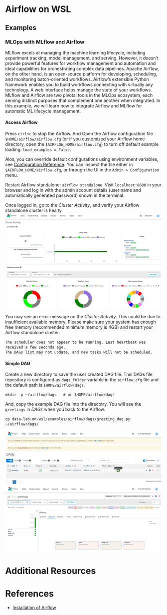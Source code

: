 # Airflow on WSL
## Examples
### MLOps with MLflow and Airflow
MLflow excels at managing the machine learning lifecycle, including experiment tracking, model management, and serving. However, it doesn't provide powerful features for workflow management and automation and ideal capabilities for orchestrating complex data pipelines. Apache Airflow, on the other hand, is an open-source platform for developing, scheduling, and monitoring batch-oriented workflows. Airflow’s extensible Python framework enables you to build workflows connecting with virtually any technology. A web interface helps manage the state of your workflows. MLflow and Airflow are two pivotal tools in the MLOps ecosystem, each serving distinct purposes that complement one another when integrated. In this example, we will learn how to integrate Airflow and MLflow for automatic ML lifecycle management.

#### Access Airflow
Press `ctrl+c` to stop the Airflow. And Open the Airflow configuration file `$HOME/airflow/airflow.cfg` (or if you customized your Airflow home directory, open the `$AIRFLOW_HOME/airflow.cfg`) to turn off default example loading: `load_examples = False`.

Alos, you can override default configurations using environment variables, see [Configuration Reference](https://airflow.apache.org/docs/apache-airflow/stable/configurations-ref.html). You can inspect the file either in `$AIRFLOW_HOME/airflow.cfg`, or through the UI in the `Admin > Configuration` menu.

Restart Airflow standalone: `airflow standalone`. Visit `localhost:8080` in your browser and log in with the admin account details (user name and automatically generated password) shown in the terminal.

Once logged in, go to the *Cluster Activity*, and verify your Airflow standalone cluster is healty.
![wsl-jupyter-airflow-cluster-status](../../images/wsl-jupyter-airflow-cluster-status.png)

You may see an error message on the *Cluster Activity*. This could be due to insufficient available memory. Please make sure your system has enough free memory (recommended minimum memory is 4GB) and restart your Airflow standalone cluster.
```
The scheduler does not appear to be running. Last heartbeat was received a few seconds ago.
The DAGs list may not update, and new tasks will not be scheduled.
```

#### Simple DAG
Create a new directory to save the user created DAG file. This DAGs file repository is configured as `dags_folder` variable in the `airflow.cfg` file and the default path is `$HOME/airflow/dags`.
```
mkdir -p ~/airflow/dags   # or $HOME/airflow/dags
```

And, copy the example DAG file into the direcotry. You will see the `greetings` in *DAGs* when you back to the Airflow.
```
cp data-lab-on-wsl/examples/airflow/dags/greeting_dag.py ~/airflow/dags/
```

![wsl-airflow-dag-list](../../images/wsl-airflow-dag-list.png)
![wsl-airflow-dag-greetings](../../images/wsl-airflow-dag-greetings.png)

# Additional Resources

# References
- [Installation of Airflow](https://airflow.apache.org/docs/apache-airflow/stable/installation/index.html)
